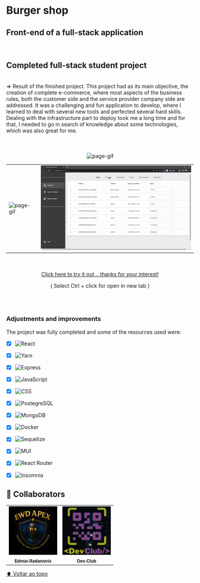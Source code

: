 # Burger shop 
## Front-end of a full-stack application
<br>
<h2>Completed full-stack student project</h2>
<br>
=> Result of the finished project. This project had as its main objective, the creation of complete e-commerce, 
where most aspects of the business rules, both the customer side and the service provider company side are addressed.
It was a challenging and fun application to develop, where I learned to deal with several new tools and perfected several hard skills.
Dealing with the infrastructure part to deploy took me a long time and for that, I needed to go in search of knowledge about some technologies,
which was also great for me.
<br>
<br>
<br>
<br>
<div align="center">
<img alt="page-gif" width="950px" src="src/assets/github/readme_gif_1.gif">
</div>
<table align="center">
  <tr>
    <td>
      <img alt="page-gif" width="450px" src="src/assets/github/readme_gif_2.gif">
    </td>
    <td>
      <img alt="page-gif" width="450px" src="src/assets/github/readme_gif_3.gif">
    </td>
  </tr>
</table>
<br>
<br>
<div align="center">
 <a href="https://e-commerce-burgershop.onrender.com" >Click here to try it out .. thanks for your interest!</a>
 <p>( Select Ctrl + click for open in new tab )</p>
</div>

 <br>
 <br>


### Adjustments and improvements

The project was fully completed and some of the resources used were:

- [x] ![React](https://img.shields.io/badge/-React-333333?style=flat&logo=react)
- [x] ![Yarn](https://img.shields.io/badge/-Yarn-333333?style=flat&logo=Yarn)
- [x] ![Express](https://img.shields.io/badge/-Express-333333?style=flat&logo=express)
- [x] ![JavaScript](https://img.shields.io/badge/-JavaScript%20/%20JSX-333333?style=flat&logo=javascript)
- [x] ![CSS](https://img.shields.io/badge/-CSS-333333?style=flat&logo=CSS3&logoColor=1572B6)
- [x] ![PostegreSQL](https://img.shields.io/badge/-PostgreSQL-333333?style=flat&logo=PostgreSQL)
- [x] ![MongoDB](https://img.shields.io/badge/-MongoDB-333333?style=flat&logo=mongoDB)
- [x] ![Docker](https://img.shields.io/badge/-Docker-333333?style=flat&logo=docker)
- [x] ![Sequelize](https://img.shields.io/badge/-Sequelize-333333?style=flat&logo=Sequelize)
- [x] ![MUI](https://img.shields.io/badge/-MUI-333333?style=flat&logo=MUI)
- [x] ![React Router](https://img.shields.io/badge/-React%20Router-333333?style=flat&logo=React%20Router)
- [x] ![Insomnia](https://img.shields.io/badge/-Insomnia-333333?style=flat&logo=Insomnia)


## 🤝 Collaborators

<table>
  <tr>
    <td align="center">
      <a href="https://www.linkedin.com/in/edmar-radanovis-0130b611a/">
        <img src="src/assets/github/Logo_EWD_APEX.png" width="130px;"height="130px;" alt="Foto de Edmar Radanovis"/><br>
      <sub>
        <b>Edmar Radanovis</b>
      </sub>
      </a>
    </td>
    <td align="center">
      <a href="https://rodolfomori.com.br/devclub/">
        <img src="src/assets/github/_DevClub.png" width="130px;" height="130px;" alt="Logo Dev Club"/><br>
      <sub>
        <b>Dev Club</b>
      </sub>
      </a>
    </td>
  </tr>
</table>

[⬆ Voltar ao topo](#burger-shop)<br>
